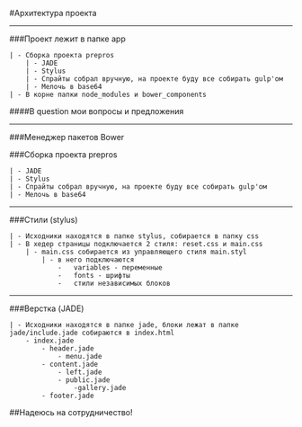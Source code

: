 #Архитектура проекта  

************************************************************************************  

###Проект лежит в папке app  

	| - Сборка проекта prepros
		| - JADE
		| - Stylus
		| - Спрайты собрал вручную, на проекте буду все собирать gulp'ом
		| - Мелочь в base64
	| - В корне папки node_modules и bower_components
####В question мои вопросы и предложения

************************************************************************************

###Менеджер пакетов Bower  

###Сборка проекта prepros  

	| - JADE
	| - Stylus
	| - Спрайты собрал вручную, на проекте буду все собирать gulp'ом
	| - Мелочь в base64

************************************************************************************

###Стили (stylus)  

	| - Исходники находятся в папке stylus, собирается в папку css
	| - В хедер страницы подключается 2 стиля: reset.css и main.css
		| - main.css собирается из управляющего стиля main.styl
			| - в него подключаются
				-	variables - переменные
				-	fonts - шрифты
				-	стили независимых блоков

************************************************************************************

###Верстка (JADE)  

	| - Исходники находятся в папке jade, блоки лежат в папке jade/include.jade собираются в index.html
		- index.jade
			- header.jade
				- menu.jade
			- content.jade
				- left.jade
				- public.jade
					-gallery.jade
			- footer.jade
##Надеюсь на сотрудничество!
